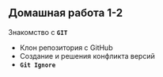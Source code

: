 ## Домашная работа 1-2

Знакомство с **`GIT `**

- Клон репозитория с GitHub
- Создание и решения конфликта версий
- **`Git Ignore`**

